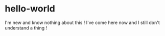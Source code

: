 # hello-world
I'm new and know nothing about this !
I've come here now and I still don't understand a thing !
